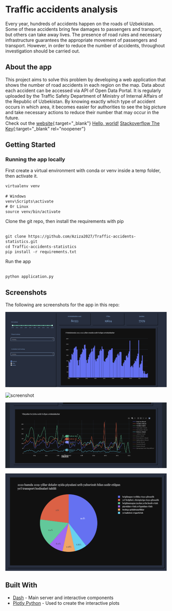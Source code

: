 # Traffic accidents analysis


Every year, hundreds of accidents happen on the roads of Uzbekistan. Some of these accidents bring few damages to passengers and transport, but others can take away lives. The presence of road rules and necessary infrastructure guarantees the appropriate movement of passengers and transport. However, in order to reduce the number of accidents, throughout investigation should be carried out.

## About the app

This project aims to solve this problem by developing a web application that shows the number of road accidents in each region on the map. Data about each accident can be accessed via API of Open Data Portal. It is regularly uploaded by the Traffic Safety Department of Ministry of Internal Affairs of the Republic of Uzbekistan. By knowing exactly which type of accident occurs in which area, it becomes easier for authorities to see the big picture and take necessary actions to reduce their number that may occur in the future.
<br>
Check out the [website](http://aziza2027.pythonanywhere.com){:target="_blank"}
<a href="http://aziza.uz/" target="_blank">Hello, world!</a>
[Stackoverflow The Key](https://stackoverflow.blog/2021/03/31/the-key-copy-paste/){:target="_blank" rel="noopener"}
## Getting Started

### Running the app locally

First create a virtual environment with conda or venv inside a temp folder, then activate it.

```
virtualenv venv

# Windows
venv\Scripts\activate
# Or Linux
source venv/bin/activate

```

Clone the git repo, then install the requirements with pip

```

git clone https://github.com/Aziza2027/Traffic-accidents-statistics.git
cd Traffic-accidents-statistics
pip install -r requirements.txt

```

Run the app

```

python application.py

```


## Screenshots

The following are screenshots for the app in this repo:

![screenshot](images/1.png)

![screenshot](images/2.png)

![screenshot](images/3.png)

![screenshot](images/4.png)

## Built With

- [Dash](https://dash.plot.ly/) - Main server and interactive components
- [Plotly Python](https://plot.ly/python/) - Used to create the interactive plots
